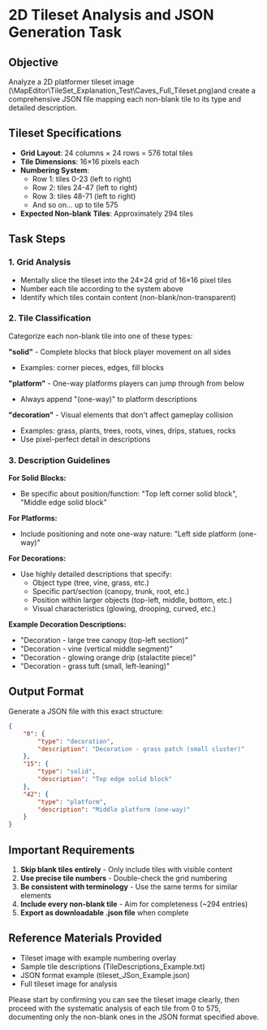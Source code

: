 # 2D Tileset Analysis and JSON Generation Task

## Objective
Analyze a 2D platformer tileset image (\MapEditor\TileSet_Explanation_Test\Caves_Full_Tileset.png)and create a comprehensive JSON file mapping each non-blank tile to its type and detailed description.

## Tileset Specifications
- **Grid Layout**: 24 columns × 24 rows = 576 total tiles
- **Tile Dimensions**: 16×16 pixels each
- **Numbering System**: 
  - Row 1: tiles 0-23 (left to right)
  - Row 2: tiles 24-47 (left to right)
  - Row 3: tiles 48-71 (left to right)
  - And so on... up to tile 575
- **Expected Non-blank Tiles**: Approximately 294 tiles

## Task Steps

### 1. Grid Analysis
- Mentally slice the tileset into the 24×24 grid of 16×16 pixel tiles
- Number each tile according to the system above
- Identify which tiles contain content (non-blank/non-transparent)

### 2. Tile Classification
Categorize each non-blank tile into one of these types:

**"solid"** - Complete blocks that block player movement on all sides
- Examples: corner pieces, edges, fill blocks

**"platform"** - One-way platforms players can jump through from below
- Always append "(one-way)" to platform descriptions

**"decoration"** - Visual elements that don't affect gameplay collision
- Examples: grass, plants, trees, roots, vines, drips, statues, rocks
- Use pixel-perfect detail in descriptions

### 3. Description Guidelines

**For Solid Blocks:**
- Be specific about position/function: "Top left corner solid block", "Middle edge solid block"

**For Platforms:**
- Include positioning and note one-way nature: "Left side platform (one-way)"

**For Decorations:**
- Use highly detailed descriptions that specify:
  - Object type (tree, vine, grass, etc.)
  - Specific part/section (canopy, trunk, root, etc.)
  - Position within larger objects (top-left, middle, bottom, etc.)
  - Visual characteristics (glowing, drooping, curved, etc.)

**Example Decoration Descriptions:**
- "Decoration - large tree canopy (top-left section)"
- "Decoration - vine (vertical middle segment)"  
- "Decoration - glowing orange drip (stalactite piece)"
- "Decoration - grass tuft (small, left-leaning)"

## Output Format

Generate a JSON file with this exact structure:

```json
{
    "0": {
        "type": "decoration",
        "description": "Decoration - grass patch (small cluster)"
    },
    "15": {
        "type": "solid", 
        "description": "Top edge solid block"
    },
    "42": {
        "type": "platform",
        "description": "Middle platform (one-way)"
    }
}
```

## Important Requirements

1. **Skip blank tiles entirely** - Only include tiles with visible content
2. **Use precise tile numbers** - Double-check the grid numbering
3. **Be consistent with terminology** - Use the same terms for similar elements
4. **Include every non-blank tile** - Aim for completeness (~294 entries)
5. **Export as downloadable .json file** when complete

## Reference Materials Provided
- Tileset image with example numbering overlay
- Sample tile descriptions (TileDescriptions_Example.txt)
- JSON format example (tileset_JSon_Example.json)
- Full tileset image for analysis

Please start by confirming you can see the tileset image clearly, then proceed with the systematic analysis of each tile from 0 to 575, documenting only the non-blank ones in the JSON format specified above.